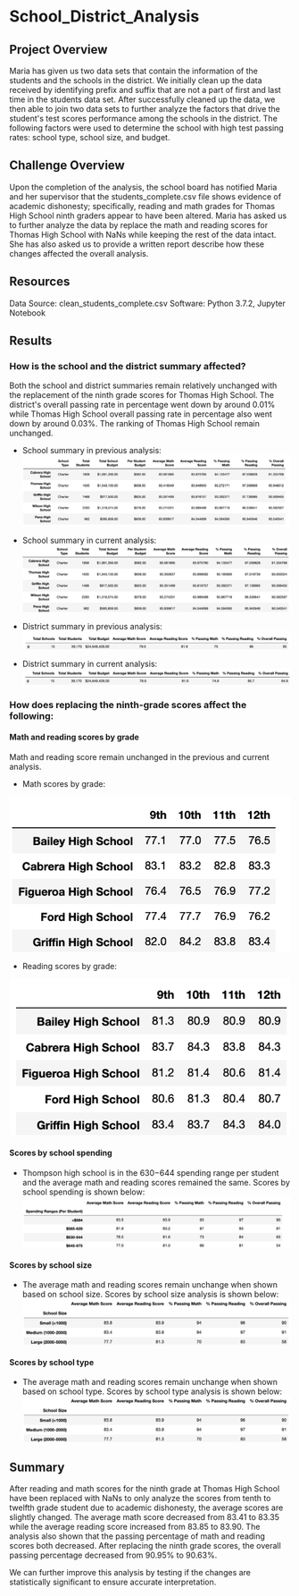 # School_District_Analysis

## Project Overview 
Maria has given us two data sets that contain the information of the students and the schools in the district. We initially clean up the data received by identifying prefix and suffix that are not a part of first and last time in the students data set. After successfully cleaned up the data, we then able to join two data sets to further analyze the factors that drive the student's test scores performance among the schools in the district. The following factors were used to determine the school with high test passing rates: school type, school size, and budget.

## Challenge Overview
Upon the completion of the analysis, the school board has notified Maria and her supervisor that the students_complete.csv file shows evidence of academic dishonesty; specifically, reading and math grades for Thomas High School ninth graders appear to have been altered. Maria has asked us to further analyze the data by replace the math and reading scores for Thomas High School with NaNs while keeping the rest of the data intact. She has also asked us to provide a written report
describe how these changes affected the overall analysis.

## Resources
Data Source: clean_students_complete.csv Software: Python 3.7.2, Jupyter Notebook

## Results

### How is the school and the district summary affected?
Both the school and district summaries remain relatively unchanged with the replacement of the ninth grade scores for Thomas High School. The district's overall passing rate in percentage went down by around 0.01% while Thomas High School overall passing rate in percentage also went down by around 0.03%. The ranking of Thomas High School remain unchanged.

* School summary in previous analysis:
![TopSchool_old](Resources/TopSchool_old.png)

* School summary in current analysis:
![TopSchool_new](Resources/TopSchool_new.png)

* District summary in previous analysis:
![District_old](Resources/District_old.png)

* District summary in current analysis:
![District_new](Resources/District_new.png)

### How does replacing the ninth-grade scores affect the following:

#### Math and reading scores by grade
Math and reading score remain unchanged in the previous and current analysis. 

* Math scores by grade:

 ![Math_by_grade](Resources/Math_by_grade.png)
 
* Reading scores by grade:

 ![Reading_by_grade](Resources/Reading_by_grade.png)

#### Scores by school spending
* Thompson high school is in the $630-$644 spending range per student and the average math and reading scores remained the same. Scores by school spending is shown below:
 ![Passing_by_budget](Resources/Passing_by_budget.png)

#### Scores by school size
* The average math and reading scores remain unchange when shown based on school size. Scores by school size analysis is shown below:
![School_size](Resources/School_size.png)

#### Scores by school type
* The average math and reading scores remain unchange when shown based on school type. Scores by school type analysis is shown below:
![School_size](Resources/School_size.png)

## Summary
After reading and math scores for the ninth grade at Thomas High School have been replaced with NaNs to only analyze the scores from tenth to twelfth grade student due to academic dishonesty, the average scores are slightly changed. The average math score decreased from 83.41 to 83.35 while the average reading score increased from 83.85 to 83.90. The analysis also shown that the passing percentage of math and reading scores both decreased. After replacing the ninth grade scores, the overall passing percentage decreased from 90.95% to 90.63%. 

We can further improve this analysis by testing if the changes are statistically significant to ensure accurate interpretation.

